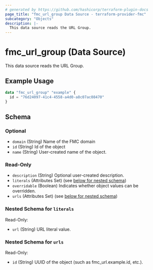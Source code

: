 ```yaml
---
# generated by https://github.com/hashicorp/terraform-plugin-docs
page_title: "fmc_url_group Data Source - terraform-provider-fmc"
subcategory: "Objects"
description: |-
  This data source reads the URL Group.
---
```


# fmc_url_group (Data Source)

This data source reads the URL Group.

## Example Usage

```terraform
data "fmc_url_group" "example" {
  id = "76d24097-41c4-4558-a4d0-a8c07ac08470"
}
```

<!-- schema generated by tfplugindocs -->
## Schema

### Optional

- `domain` (String) Name of the FMC domain
- `id` (String) Id of the object
- `name` (String) User-created name of the object.

### Read-Only

- `description` (String) Optional user-created description.
- `literals` (Attributes Set) (see [below for nested schema](#nestedatt--literals))
- `overridable` (Boolean) Indicates whether object values can be overridden.
- `urls` (Attributes Set) (see [below for nested schema](#nestedatt--urls))

<a id="nestedatt--literals"></a>
### Nested Schema for `literals`

Read-Only:

- `url` (String) URL literal value.


<a id="nestedatt--urls"></a>
### Nested Schema for `urls`

Read-Only:

- `id` (String) UUID of the object (such as fmc_url.example.id, etc.).
